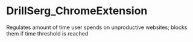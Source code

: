 # DrillSerg_ChromeExtension
Regulates amount of time user spends on unproductive websites; blocks them if time threshold is reached
